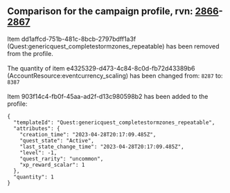 ## Comparison for the campaign profile, rvn: [2866](https://github.com/PRO100KatYT/FortniteProfileRevisions/tree/main/profiles/campaign/2866%20campaign.json)-[2867](https://github.com/PRO100KatYT/FortniteProfileRevisions/tree/main/profiles/campaign/2867%20campaign.json)

Item dd1affcd-751b-481c-8bcb-2797bdff1a3f (Quest:genericquest_completestormzones_repeatable) has been removed from the profile.
<br><br>
The quantity of item e4325329-d473-4c84-8c0d-fb72d43389b6 (AccountResource:eventcurrency_scaling) has been changed from: `8287` to: `8387`
<br><br>
Item 903f14c4-fb0f-45aa-ad2f-d13c980598b2 has been added to the profile:

```
{
  "templateId": "Quest:genericquest_completestormzones_repeatable",
  "attributes": {
    "creation_time": "2023-04-28T20:17:09.485Z",
    "quest_state": "Active",
    "last_state_change_time": "2023-04-28T20:17:09.485Z",
    "level": -1,
    "quest_rarity": "uncommon",
    "xp_reward_scalar": 1
  },
  "quantity": 1
}
```

<br><br>
